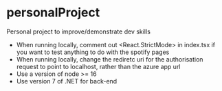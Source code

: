 # personalProject
Personal project to improve/demonstrate dev skills 

- When running locally, comment out <React.StrictMode> in index.tsx if you want to test anything to do with the spotify pages
- When running locally, change the rediretc uri for the authorisation request to point to localhost, rather than the azure app url
- Use a version of node >= 16 
- Use version 7 of .NET for back-end
